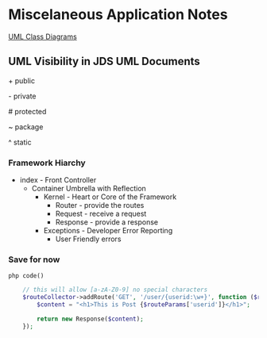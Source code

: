 # Miscelaneous Application Notes
[UML Class Diagrams](https://www.lucidchart.com/pages/uml-class-diagram)

## UML Visibility in JDS UML Documents
<span>+</span> public

<span>-</span> private

<span>#</span> protected

<span>~</span> package

<span>^</span> static

### Framework Hiarchy
* index - Front Controller
	* Container Umbrella with Reflection
		* Kernel - Heart or Core of the Framework
			* Router - provide the routes
			* Request - receive a request
			* Response - provide a response
		* Exceptions - Developer Error Reporting
			* User Friendly errors

### Save for now
`php code()`
```php
	// this will allow [a-zA-Z0-9] no special characters
	$routeCollector->addRoute('GET', '/user/{userid:\w+}', function ($routeParams) {
		$content = "<h1>This is Post {$routeParams['userid']}</h1>";

		return new Response($content);
	});
```




